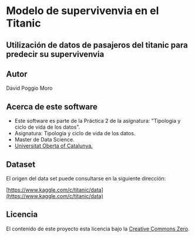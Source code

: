 # Modelo de supervivenvia en el Titanic

## Utilización de datos de pasajeros del titanic para predecir su supervivenvia

## Autor

David Poggio Moro

## Acerca de este software

* Este software es parte de la Práctica 2 de la asignatura: "Tipologia y ciclo de vida de los datos".
* Asignatura: Tipologia y ciclo de vida de los datos.
* Master de Data Science.
* [Universitat Oberta of Catalunya.](http://www.uoc.edu/portal/ca/index.html)

## Dataset

El origen del data set puede consultarse en la siguiente dirección:

[https://www.kaggle.com/c/titanic/data](https://www.kaggle.com/c/titanic/data)

## Licencia

El contenido de este proyecto esta licencia bajo la [Creative Commons Zero](https://creativecommons.org/publicdomain/zero/1.0/deed.es_ES).

